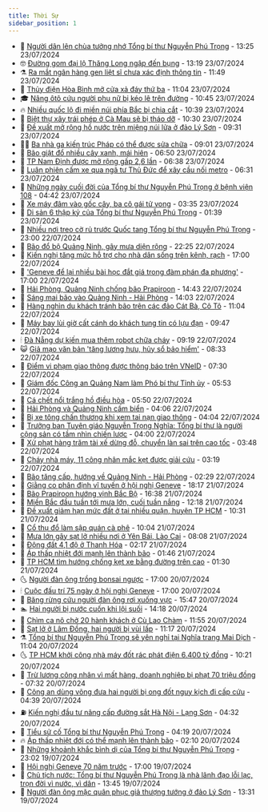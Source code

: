 ```yaml
---
title: Thời Sự
sidebar_position: 1
---
```


<!-- vnexpress-thoi-su:START -->
- 🦒 [Người dân lên chùa tưởng nhớ Tổng bí thư Nguyễn Phú Trọng](https://vnexpress.net/nguoi-dan-len-chua-tuong-nho-tong-bi-thu-nguyen-phu-trong-4773059.html) - 13:25 23/07/2024
- 🤓 [Đường gom đại lộ Thăng Long ngập đến bụng](https://vnexpress.net/duong-gom-dai-lo-thang-long-ngap-den-bung-4773441.html) - 13:19 23/07/2024
- ⚗️ [Ra mắt ngân hàng gen liệt sĩ chưa xác định thông tin](https://vnexpress.net/ra-mat-ngan-hang-gen-liet-si-chua-xac-dinh-thong-tin-4773352.html) - 11:49 23/07/2024
- 🌊 [Thủy điện Hòa Bình mở cửa xả đáy thứ ba](https://vnexpress.net/thuy-dien-hoa-binh-mo-cua-xa-day-thu-ba-4773424.html) - 11:04 23/07/2024
- 🎓 [Nâng ôtô cứu người phụ nữ bị kéo lê trên đường](https://vnexpress.net/nang-oto-cuu-nguoi-phu-nu-bi-keo-le-tren-duong-4773398.html) - 10:45 23/07/2024
- 🔥 [Nhiều quốc lộ đi miền núi phía Bắc bị chia cắt](https://vnexpress.net/nhieu-quoc-lo-di-mien-nui-phia-bac-bi-chia-cat-4773358.html) - 10:39 23/07/2024
- 🦏 [Biệt thự xây trái phép ở Cà Mau sẽ bị tháo dỡ](https://vnexpress.net/biet-thu-xay-trai-phep-o-ca-mau-se-bi-thao-do-4758303.html) - 10:30 23/07/2024
- 👺 [Đề xuất mở rộng hồ nước trên miệng núi lửa ở đảo Lý Sơn](https://vnexpress.net/de-xuat-mo-rong-ho-nuoc-tren-mieng-nui-lua-o-dao-ly-son-4773363.html) - 09:31 23/07/2024
- 🧑‍🏫 [Ba nhà ga kiến trúc Pháp có thể được sửa chữa](https://vnexpress.net/ba-nha-ga-kien-truc-phap-co-the-duoc-sua-chua-4773275.html) - 09:01 23/07/2024
- 🚦 [Bão giật đổ nhiều cây xanh, mái hiên](https://vnexpress.net/bao-giat-do-nhieu-cay-xanh-mai-hien-4773265.html) - 06:50 23/07/2024
- 🎉 [TP Nam Định được mở rộng gấp 2,6 lần](https://vnexpress.net/tp-nam-dinh-duoc-mo-rong-gap-2-6-lan-4773221.html) - 06:38 23/07/2024
- 🦒 [Luân phiên cấm xe qua ngã tư Thủ Đức để xây cầu nối metro](https://vnexpress.net/luan-phien-cam-xe-qua-nga-tu-thu-duc-de-xay-cau-noi-metro-4773291.html) - 06:31 23/07/2024
- 🤗 [Những ngày cuối đời của Tổng bí thư Nguyễn Phú Trọng ở bệnh viện 108](https://vnexpress.net/nhung-ngay-cuoi-doi-cua-tong-bi-thu-nguyen-phu-trong-o-benh-vien-108-4773128.html) - 04:42 23/07/2024
- 💼 [Xe máy đâm vào gốc cây, ba cô gái tử vong](https://vnexpress.net/xe-may-dam-vao-goc-cay-ba-co-gai-tu-vong-4773187.html) - 03:35 23/07/2024
- 🤩 [Di sản 6 thập kỷ của Tổng bí thư Nguyễn Phú Trọng](https://vnexpress.net/di-san-6-thap-ky-cua-tong-bi-thu-nguyen-phu-trong-4773031.html) - 01:39 23/07/2024
- 🤡 [Nhiều nơi treo cờ rủ trước Quốc tang Tổng bí thư Nguyễn Phú Trọng](https://vnexpress.net/nhieu-noi-treo-co-ru-truoc-quoc-tang-tong-bi-thu-nguyen-phu-trong-4772981.html) - 23:00 22/07/2024
- 💯 [Bão đổ bộ Quảng Ninh, gây mưa diện rộng](https://vnexpress.net/truc-tiep-dien-bien-bao-prapiroon-4773080-tong-thuat.html) - 22:25 22/07/2024
- 👺 [Kiến nghị tăng mức hỗ trợ cho nhà dân sống trên kênh, rạch](https://vnexpress.net/kien-nghi-tang-muc-ho-tro-cho-nha-dan-song-tren-kenh-rach-4773069.html) - 17:00 22/07/2024
- 🌮 [&#39;Geneve để lại nhiều bài học đắt giá trong đàm phán đa phương&#39;](https://vnexpress.net/geneve-de-lai-nhieu-bai-hoc-dat-gia-trong-dam-phan-da-phuong-4772920.html) - 17:00 22/07/2024
- 🥸 [Hải Phòng, Quảng Ninh chống bão Prapiroon](https://vnexpress.net/hai-phong-quang-ninh-chong-bao-prapiroon-4773038.html) - 14:43 22/07/2024
- 🐻 [Sáng mai bão vào Quảng Ninh - Hải Phòng](https://vnexpress.net/sang-mai-bao-vao-quang-ninh-hai-phong-4773054.html) - 14:03 22/07/2024
- 👀 [Hàng nghìn du khách tránh bão trên các đảo Cát Bà, Cô Tô](https://vnexpress.net/hang-nghin-du-khach-tranh-bao-tren-cac-dao-cat-ba-co-to-4773018.html) - 11:04 22/07/2024
- 🤔 [Máy bay lùi giờ cất cánh do khách tung tin có lựu đạn](https://vnexpress.net/may-bay-lui-gio-cat-canh-do-khach-tung-tin-co-luu-dan-4772983.html) - 09:47 22/07/2024
- 🕯 [Đà Nẵng dự kiến mua thêm robot chữa cháy](https://vnexpress.net/da-nang-du-kien-mua-them-robot-chua-chay-4772939.html) - 09:19 22/07/2024
- 😺 [Giả mạo văn bản &#39;tăng lương hưu, hủy sổ bảo hiểm&#39;](https://vnexpress.net/gia-mao-van-ban-tang-luong-huu-huy-so-bao-hiem-4772832.html) - 08:33 22/07/2024
- 🦆 [Điểm vi phạm giao thông được thông báo trên VNeID](https://vnexpress.net/diem-vi-pham-giao-thong-duoc-thong-bao-tren-vneid-4772841.html) - 07:30 22/07/2024
- 🧰 [Giám đốc Công an Quảng Nam làm Phó bí thư Tỉnh ủy](https://vnexpress.net/giam-doc-cong-an-quang-nam-lam-pho-bi-thu-tinh-uy-4772839.html) - 05:53 22/07/2024
- 🦍 [Cá chết nổi trắng hồ điều hòa](https://vnexpress.net/ca-chet-noi-trang-ho-dieu-hoa-4772844.html) - 05:50 22/07/2024
- 🧰 [Hải Phòng và Quảng Ninh cấm biển](https://vnexpress.net/hai-phong-va-quang-ninh-cam-bien-4772809.html) - 04:06 22/07/2024
- 💃 [Bị xe tông chấn thương khi xem tai nạn giao thông](https://vnexpress.net/bi-xe-tong-chan-thuong-khi-xem-tai-nan-giao-thong-4772760.html) - 04:04 22/07/2024
- 🧰 [Trưởng ban Tuyên giáo Nguyễn Trọng Nghĩa: Tổng bí thư là người cộng sản có tầm nhìn chiến lược](https://vnexpress.net/truong-ban-tuyen-giao-nguyen-trong-nghia-tong-bi-thu-la-nguoi-cong-san-co-tam-nhin-chien-luoc-4772824.html) - 04:00 22/07/2024
- 🚀 [Xử phạt hàng trăm tài xế dừng đỗ, chuyển làn sai trên cao tốc](https://vnexpress.net/xu-phat-hang-tram-tai-xe-dung-do-chuyen-lan-sai-tren-cao-toc-4772744.html) - 03:48 22/07/2024
- 🎊 [Cháy nhà máy, 11 công nhân mắc kẹt được giải cứu](https://vnexpress.net/chay-nha-may-5-cong-nhan-mac-ket-duoc-giai-cuu-4772781.html) - 03:19 22/07/2024
- 🤭 [Bão tăng cấp, hướng về Quảng Ninh - Hải Phòng](https://vnexpress.net/bao-tang-cap-huong-ve-quang-ninh-hai-phong-4772697.html) - 02:29 22/07/2024
- 🤗 [Giằng co phân định vĩ tuyến ở hội nghị Geneve](https://vnexpress.net/giang-co-phan-dinh-vi-tuyen-o-hoi-nghi-geneve-4772626.html) - 18:17 21/07/2024
- 🌈 [Bão Prapiroon hướng vịnh Bắc Bộ](https://vnexpress.net/bao-prapiroon-huong-vinh-bac-bo-4772663.html) - 16:38 21/07/2024
- 🦣 [Miền Bắc đầu tuần tới mưa lớn, cuối tuần nắng](https://vnexpress.net/mien-bac-dau-tuan-toi-mua-lon-cuoi-tuan-nang-4772625.html) - 12:18 21/07/2024
- 🎡 [Đề xuất giảm hạn mức đất ở tại nhiều quận, huyện TP HCM](https://vnexpress.net/de-xuat-giam-han-muc-dat-o-tai-nhieu-quan-huyen-tp-hcm-4772608.html) - 10:31 21/07/2024
- 🦏 [Cổ thụ đổ làm sập quán cà phê](https://vnexpress.net/co-thu-do-lam-sap-quan-ca-phe-4772611.html) - 10:04 21/07/2024
- 🎊 [Mưa lớn gây sạt lở nhiều nơi ở Yên Bái, Lào Cai](https://vnexpress.net/mua-lon-gay-sat-lo-nhieu-noi-o-yen-bai-lao-cai-4772589.html) - 08:08 21/07/2024
- 🫶 [Động đất 4,1 độ ở Thanh Hóa](https://vnexpress.net/dong-dat-4-1-do-o-thanh-hoa-4772521.html) - 02:17 21/07/2024
- 🤔 [Áp thấp nhiệt đới mạnh lên thành bão](https://vnexpress.net/ap-thap-nhiet-doi-manh-len-thanh-bao-4772504.html) - 01:46 21/07/2024
- 🤠 [TP HCM tìm hướng chống kẹt xe bằng đường trên cao](https://vnexpress.net/tp-hcm-tim-huong-chong-ket-xe-bang-duong-tren-cao-4772101.html) - 01:30 21/07/2024
- 🌜 [Người đàn ông trồng bonsai ngược](https://vnexpress.net/nguoi-dan-ong-trong-bonsai-nguoc-4771693.html) - 17:00 20/07/2024
- 🕯 [Cuộc đấu trí 75 ngày ở hội nghị Geneve](https://vnexpress.net/cuoc-dau-tri-75-ngay-o-hoi-nghi-geneve-4771579.html) - 17:00 20/07/2024
- 🤔 [Băng rừng cứu người đàn ông rơi xuống vực](https://vnexpress.net/bang-rung-cuu-nguoi-dan-ong-roi-xuong-vuc-4772472.html) - 15:47 20/07/2024
- 🏊 [Hai người bị nước cuốn khi lội suối](https://vnexpress.net/hai-nguoi-bi-nuoc-cuon-khi-loi-suoi-4772467.html) - 14:18 20/07/2024
- 🌮 [Chìm ca nô chở 20 hành khách ở Cù Lao Chàm](https://vnexpress.net/chim-ca-no-cho-20-hanh-khach-o-cu-lao-cham-4772453.html) - 11:55 20/07/2024
- 🫣 [Sạt lở ở Lâm Đồng, hai người bị vùi lấp](https://vnexpress.net/sat-lo-o-lam-dong-hai-nguoi-bi-vui-lap-4772454.html) - 11:17 20/07/2024
- ⚗️ [Tổng bí thư Nguyễn Phú Trọng sẽ yên nghỉ tại Nghĩa trang Mai Dịch](https://vnexpress.net/tong-bi-thu-nguyen-phu-trong-se-yen-nghi-tai-nghia-trang-mai-dich-4772327.html) - 11:04 20/07/2024
- 🌜 [TP HCM khởi công nhà máy đốt rác phát điện 6.400 tỷ đồng](https://vnexpress.net/tp-hcm-khoi-cong-nha-may-dot-rac-phat-dien-6-400-ty-dong-4772431.html) - 10:21 20/07/2024
- 🌁 [Trừ lương công nhân vì mất hàng, doanh nghiệp bị phạt 70 triệu đồng](https://vnexpress.net/tru-luong-cong-nhan-vi-mat-hang-doanh-nghiep-bi-phat-70-trieu-dong-4772412.html) - 07:32 20/07/2024
- 🐲 [Công an dùng võng đưa hai người bị ong đốt nguy kịch đi cấp cứu](https://vnexpress.net/cong-an-dung-vong-dua-hai-nguoi-bi-ong-dot-nguy-kich-di-cap-cuu-4772344.html) - 04:39 20/07/2024
- ⛽️ [Kiến nghị đầu tư nâng cấp đường sắt Hà Nội - Lạng Sơn](https://vnexpress.net/kien-nghi-dau-tu-nang-cap-duong-sat-ha-noi-lang-son-4772316.html) - 04:32 20/07/2024
- 🗽 [Tiểu sử cố Tổng bí thư Nguyễn Phú Trọng](https://vnexpress.net/tieu-su-co-tong-bi-thu-nguyen-phu-trong-4772292.html) - 04:19 20/07/2024
- 🔥 [Áp thấp nhiệt đới có thể mạnh lên thành bão](https://vnexpress.net/ap-thap-nhiet-doi-co-the-manh-len-thanh-bao-4772270.html) - 02:10 20/07/2024
- 💯 [Những khoảnh khắc bình dị của Tổng bí thư Nguyễn Phú Trọng](https://vnexpress.net/nhung-khoanh-khac-binh-di-cua-tong-bi-thu-nguyen-phu-trong-4772230.html) - 23:02 19/07/2024
- 🦆 [Hội nghị Geneve 70 năm trước](https://vnexpress.net/hoi-nghi-geneve-70-nam-truoc-4770320.html) - 17:00 19/07/2024
- 🫣 [Chủ tịch nước: Tổng bí thư Nguyễn Phú Trọng là nhà lãnh đạo lỗi lạc, trọn đời vì nước, vì dân](https://vnexpress.net/chu-tich-nuoc-tong-bi-thu-nguyen-phu-trong-la-nha-lanh-dao-loi-lac-tron-doi-vi-nuoc-vi-dan-4772568.html) - 13:45 19/07/2024
- 🤡 [Người đàn ông mặc quân phục giả thượng tướng ở đảo Lý Sơn](https://vnexpress.net/nguoi-dan-ong-mac-quan-phuc-gia-thuong-tuong-o-dao-ly-son-4772212.html) - 13:31 19/07/2024<!-- vnexpress-thoi-su:END -->